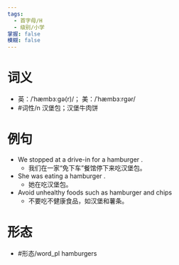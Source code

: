 ```yaml
---
tags:
  - 首字母/H
  - 级别/小学
掌握: false
模糊: false
---
```

# 词义
- 英：/ˈhæmbɜːɡə(r)/； 美：/ˈhæmbɜːrɡər/
- #词性/n  汉堡包；汉堡牛肉饼
# 例句
- We stopped at a drive-in for a hamburger .
	- 我们在一家“免下车”餐馆停下来吃汉堡包。
- She was eating a hamburger .
	- 她在吃汉堡包。
- Avoid unhealthy foods such as hamburger and chips
	- 不要吃不健康食品，如汉堡和薯条。
# 形态
- #形态/word_pl hamburgers
